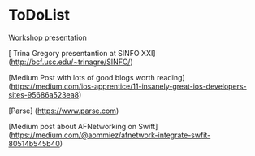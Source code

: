 ToDoList
========

[Workshop presentation](https://www.icloud.com/keynote/AwBWCAESEKDG658Z5Wgv4zIDhkdrelkaKjL34xOCdSfZIkiX-cvp6gck_LeGgRvvg-ccjYB67Rbg7UroOYLANs-bAAMCUCAQEEIC1jSgg89CpdPwIkLejiWni72f76Oeyjc02JBam9NJB-#Swift-Apps-for-iOS)

[ Trina Gregory presentantion at SINFO XXI]
(http://bcf.usc.edu/~trinagre/SINFO/)

[Medium Post with lots of good blogs worth reading]
(https://medium.com/ios-apprentice/11-insanely-great-ios-developers-sites-95686a523ea8)

[Parse]
(https://www.parse.com)

[Medium post about AFNetworking on Swift]
(https://medium.com/@aommiez/afnetwork-integrate-swfit-80514b545b40)
